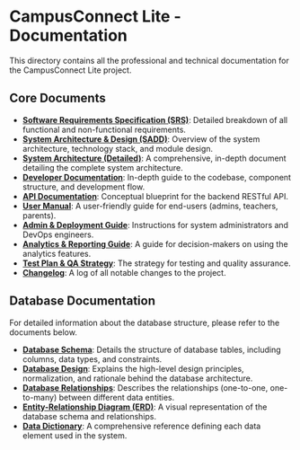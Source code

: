 # CampusConnect Lite - Documentation

This directory contains all the professional and technical documentation for the CampusConnect Lite project.

## Core Documents

- **[Software Requirements Specification (SRS)](../srs.md)**: Detailed breakdown of all functional and non-functional requirements.
- **[System Architecture & Design (SADD)](../SADD.md)**: Overview of the system architecture, technology stack, and module design.
- **[System Architecture (Detailed)](../SYSTEM_ARCHITECTURE.md)**: A comprehensive, in-depth document detailing the complete system architecture.
- **[Developer Documentation](../DOCUMENTATION.md)**: In-depth guide to the codebase, component structure, and development flow.
- **[API Documentation](../API_DOCUMENTATION.md)**: Conceptual blueprint for the backend RESTful API.
- **[User Manual](../USER_MANUAL.md)**: A user-friendly guide for end-users (admins, teachers, parents).
- **[Admin & Deployment Guide](../ADMIN_GUIDE.md)**: Instructions for system administrators and DevOps engineers.
- **[Analytics & Reporting Guide](./analytics_reporting_guide.md)**: A guide for decision-makers on using the analytics features.
- **[Test Plan & QA Strategy](../TestPlan_QA.md)**: The strategy for testing and quality assurance.
- **[Changelog](./CHANGELOG.md)**: A log of all notable changes to the project.

## Database Documentation

For detailed information about the database structure, please refer to the documents below.

- **[Database Schema](./database/Database_Schema.md)**: Details the structure of database tables, including columns, data types, and constraints.
- **[Database Design](./database/Database_Design.md)**: Explains the high-level design principles, normalization, and rationale behind the database architecture.
- **[Database Relationships](./database/Database_Relationships.md)**: Describes the relationships (one-to-one, one-to-many) between different data entities.
- **[Entity-Relationship Diagram (ERD)](./database/ERD.md)**: A visual representation of the database schema and relationships.
- **[Data Dictionary](./database/Data_Dictionary.md)**: A comprehensive reference defining each data element used in the system.